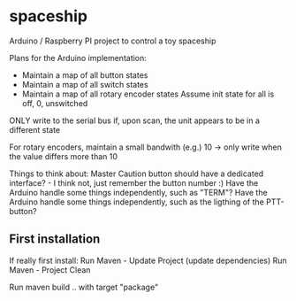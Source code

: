 # spaceship
Arduino / Raspberry PI project to control a toy spaceship

Plans for the Arduino implementation:
* Maintain a map of all button states
* Maintain a map of all switch states
* Maintain a map of all rotary encoder states
Assume init state for all is off, 0, unswitched

ONLY write to the serial bus if, upon scan, the unit appears to be in a different state

For rotary encoders, maintain a small bandwith (e.g.) 10 -> only write when the value differs more than 10

Things to think about:
Master Caution button should have a dedicated interface? - I think not, just remember the button number :)
Have the Arduino handle some things independently, such as "TERM"?
Have the Arduino handle some things independently, such as the ligthing of the PTT-button?

## First installation

If really first install:
Run Maven - Update Project (update dependencies)
Run Maven - Project Clean

Run maven build .. with target "package"